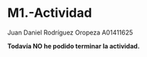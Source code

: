 # M1.-Actividad

Juan Daniel Rodríguez Oropeza A01411625


**Todavía NO he podido terminar la actividad.**